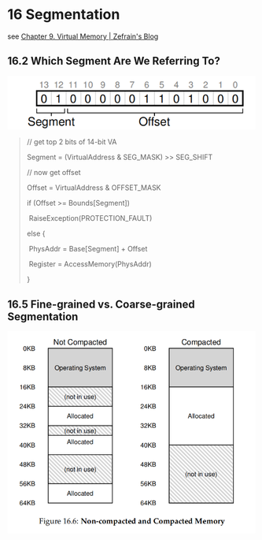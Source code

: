# 16 Segmentation

see [Chapter 9. Virtual Memory | Zefrain's Blog](https://zefrain.github.io/docs/TOC/computer/system/csapp/part2/ch09#994-fragmentation) 

## 16.2 Which Segment Are We Referring To?

![image-20230312014428713](./ch16.assets/image-20230312014428713.png)

> // get top 2 bits of 14-bit VA
>
> Segment = (VirtualAddress & SEG_MASK) >> SEG_SHIFT
>
> // now get offset
>
> Offset = VirtualAddress & OFFSET_MASK
>
> if (Offset >= Bounds[Segment])
>
> ​	RaiseException(PROTECTION_FAULT)
>
> else {
>
> ​	PhysAddr = Base[Segment] + Offset
>
> ​	Register = AccessMemory(PhysAddr)
>
> }

## 16.5 Fine-grained vs. Coarse-grained Segmentation

![image-20230312015310284](./ch16.assets/image-20230312015310284.png)



